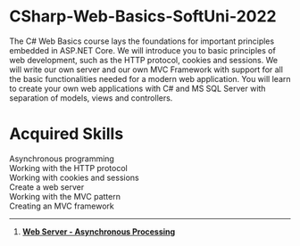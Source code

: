 # CSharp-Web-Basics-SoftUni-2022

The C# Web Basics course lays the foundations for important principles embedded in ASP.NET Core. We will introduce you to basic principles of web development, such as the HTTP protocol, cookies and sessions. We will write our own server and our own MVC Framework with support for all the basic functionalities needed for a modern web application. You will learn to create your own web applications with C# and MS SQL Server with separation of models, views and controllers.

<h1>Acquired Skills</h1>
<div>Asynchronous programming</div>
<div>Working with the HTTP protocol</div>
<div>Working with cookies and sessions</div>
<div>Create a web server</div>
<div>Working with the MVC pattern</div>
<div>Creating an MVC framework

</br>

-------------------------------------------------------------------------------------------------------------------------------------------

01. [**Web Server - Asynchronous Processing**](https://github.com/calisthenicsGuy/CSharp-Web-Basics-SoftUni-2022/tree/main/Web%20Server%20-%20Asynchronous-Processing)
